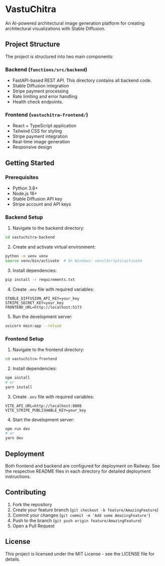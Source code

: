 # VastuChitra

An AI-powered architectural image generation platform for creating architectural visualizations with Stable Diffusion.

## Project Structure

The project is structured into two main components:

### Backend (`functions/src/backend`)
- FastAPI-based REST API. This directory contains all backend code.
- Stable Diffusion integration
- Stripe payment processing
- Rate limiting and error handling
- Health check endpoints.

### Frontend (`vastuchitra-frontend/`)
- React + TypeScript application
- Tailwind CSS for styling
- Stripe payment integration
- Real-time image generation
- Responsive design

## Getting Started

### Prerequisites
- Python 3.8+
- Node.js 16+
- Stable Diffusion API key
- Stripe account and API keys

### Backend Setup
1. Navigate to the backend directory:
```bash
cd vastuchitra-backend
```

2. Create and activate virtual environment:
```bash
python -m venv venv
source venv/bin/activate  # On Windows: venv\Scripts\activate
```

3. Install dependencies:
```bash
pip install -r requirements.txt
```

4. Create `.env` file with required variables:
```env
STABLE_DIFFUSION_API_KEY=your_key
STRIPE_SECRET_KEY=your_key
FRONTEND_URL=http://localhost:5173
```

5. Run the development server:
```bash
uvicorn main:app --reload
```

### Frontend Setup
1. Navigate to the frontend directory:
```bash
cd vastuchitra-frontend
```

2. Install dependencies:
```bash
npm install
# or
yarn install
```

3. Create `.env` file with required variables:
```env
VITE_API_URL=http://localhost:8000
VITE_STRIPE_PUBLISHABLE_KEY=your_key
```

4. Start the development server:
```bash
npm run dev
# or
yarn dev
```

## Deployment

Both frontend and backend are configured for deployment on Railway. See the respective README files in each directory for detailed deployment instructions.

## Contributing

1. Fork the repository
2. Create your feature branch (`git checkout -b feature/AmazingFeature`)
3. Commit your changes (`git commit -m 'Add some AmazingFeature'`)
4. Push to the branch (`git push origin feature/AmazingFeature`)
5. Open a Pull Request

## License

This project is licensed under the MIT License - see the LICENSE file for details. 
